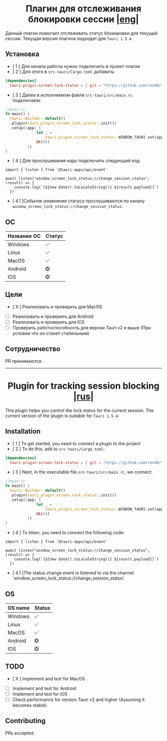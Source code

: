 <h1 align="center" id="rus">Плагин для отслеживания блокировки сессии |<a href="#eng">eng</a>|</h1>

Данный плагин помогает отслеживать статус блокировки для текущей сессии.  Текущая версия плагина подходит для `Tauri 1.5.4`.

## Установка

- [ 1 ] Для начала работы нужно подключить в проект плагин
- [ 2 ] Для этого в `src-tauri/Cargo.toml` добавить:

```toml
[dependencies]
  tauri-plugin-screen-lock-status = { git = "https://github.com/ren40/tauri-plugin-screen-lock-status" }
```

- [ 3 ] Далее в исполняемом файле `src-tauri/src/main.rc` подключаем:

```Rust
//main.rc
fn main() {
  tauri::Builder::default()
  .plugin(tauri_plugin_screen_lock_status::init())
  .setup(|app| {
              let _ =
                  tauri_plugin_screen_lock_status::WINDOW_TAURI.set(app.get_window("main").unwrap());
              Ok(())
          })
}
```

 - [ 4 ] Для прослушивания надо подключить следующий код:

```JS
import { listen } from '@tauri-apps/api/event'

await listen("window_screen_lock_status://change_session_status", (result) => {
    console.log(`[${new Date().toLocaleString()} ${result.payload}]`)
  })
```

- [ 4.1 ]Событие изменения статуса прослушиваются по каналу `window_screen_lock_status://change_session_status`.

## ОС

| Название ОС | Статус |
| ----------  | ------ |
| Windows     |  :white_check_mark:   |
| Linux       |  :white_check_mark:    |
| MacOS        |  :white_check_mark:      |
| Android     | :negative_squared_cross_mark:  |
| IOS         | :negative_squared_cross_mark: |

## Цели

- [ X ] Реализовать и проверить для MacOS
- [ ] Реализовать и проверить для Android
- [ ] Реализовать и проверить для IOS
- [ ] Проверить работоспособность для версии Tauri v2 и выше (При условии что он станет стабильным)
  
## Сотрудничество

PR принимаются.

-----

<h1 align="center" id="eng">Plugin for tracking session blocking |<a href="#rus">rus</a>|</h1>

This plugin helps you control the lock status for the current session. The current version of the plugin is suitable for `Tauri 1.5.4`.

## Installation

- [ 1 ] To get started, you need to connect a plugin to the project
- [ 2 ] To do this, add to `src-tauri/Cargo.toml`:

```toml
[dependencies]
  tauri-plugin-screen-lock-status = { git = "https://github.com/ren40/tauri-plugin-screen-lock-status" }
```

- [ 3 ] Next, in the executable file `src-tauri/src/main.rc`, we connect:

```Rust
//main.rc
fn main() {
  tauri::Builder::default()
  .plugin(tauri_plugin_screen_lock_status::init())
  .setup(|app| {
              let _ =
                  tauri_plugin_screen_lock_status::WINDOW_TAURI.set(app.get_window("main").unwrap());
              Ok(())
          })
}
```

- [ 4 ] To listen, you need to connect the following code:

```JS
import { listen } from '@tauri-apps/api/event'

await listen("window_screen_lock_status://change_session_status", (result) => {
    console.log(`[${new Date().toLocaleString()} ${result.payload}]`)
  })
```

- [ 4.1 ]The status change event is listened to via the channel `window_screen_lock_status://change_session_status'.

## OS

| OS name | Status |
| ----------  | ------ |
| Windows     |  :white_check_mark:   |
| Linux       |  :white_check_mark:    |
| MacOS        |  :white_check_mark:      |
| Android     | :negative_squared_cross_mark:  |
| IOS         | :negative_squared_cross_mark: |

## TODO

- [ X ] Implement and test for MacOS
- [ ] Implement and test for Android
- [ ] Implement and test for iOS
- [ ] Check performance for version Tauri v2 and higher (Assuming it becomes stable)

## Contributing

PRs accepted.
  
